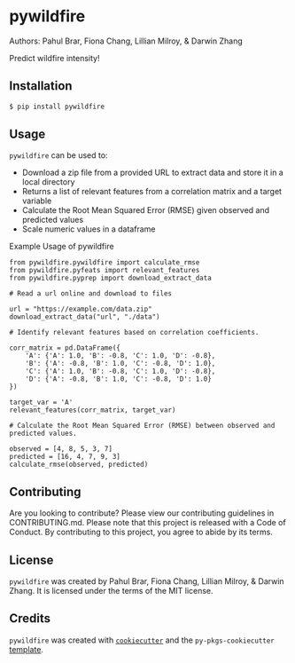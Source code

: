 # pywildfire
Authors: Pahul Brar, Fiona Chang, Lillian Milroy, & Darwin Zhang

Predict wildfire intensity!

## Installation

```bash
$ pip install pywildfire
```

## Usage

`pywildfire` can be used to:

- Download a zip file from a provided URL to extract data and store it in a local directory
- Returns a list of relevant features from a correlation matrix and a target variable
- Calculate the Root Mean Squared Error (RMSE) given observed and predicted values
- Scale numeric values in a dataframe

Example Usage of pywildfire

``` 
from pywildfire.pywildfire import calculate_rmse 
from pywildfire.pyfeats import relevant_features
from pywildfire.pyprep import download_extract_data 

# Read a url online and download to files

url = "https://example.com/data.zip"
download_extract_data("url", "./data")

# Identify relevant features based on correlation coefficients.

corr_matrix = pd.DataFrame({
    'A': {'A': 1.0, 'B': -0.8, 'C': 1.0, 'D': -0.8},
    'B': {'A': -0.8, 'B': 1.0, 'C': -0.8, 'D': 1.0},
    'C': {'A': 1.0, 'B': -0.8, 'C': 1.0, 'D': -0.8},
    'D': {'A': -0.8, 'B': 1.0, 'C': -0.8, 'D': 1.0}
})

target_var = 'A'
relevant_features(corr_matrix, target_var)

# Calculate the Root Mean Squared Error (RMSE) between observed and predicted values.

observed = [4, 8, 5, 3, 7]
predicted = [16, 4, 7, 9, 3]
calculate_rmse(observed, predicted)
```


## Contributing

Are you looking to contribute? Please view our contributing guidelines in CONTRIBUTING.md. Please note that this project is released with a Code of Conduct. By contributing to this project, you agree to abide by its terms.

## License

`pywildfire` was created by Pahul Brar, Fiona Chang, Lillian Milroy, & Darwin Zhang. It is licensed under the terms of the MIT license.

## Credits

`pywildfire` was created with [`cookiecutter`](https://cookiecutter.readthedocs.io/en/latest/) and the `py-pkgs-cookiecutter` [template](https://github.com/py-pkgs/py-pkgs-cookiecutter).
